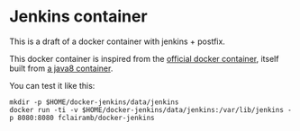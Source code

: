 # Jenkins container

This is a draft of a docker container with jenkins + postfix.

This docker container is inspired from the [official docker container](https://github.com/jenkinsci/docker), 
itself built from [a java8 container](https://github.com/dockerfile/java/blob/master/oracle-java8/Dockerfile).

You can test it like this:

    mkdir -p $HOME/docker-jenkins/data/jenkins
    docker run -ti -v $HOME/docker-jenkins/data/jenkins:/var/lib/jenkins -p 8080:8080 fclairamb/docker-jenkins
    
